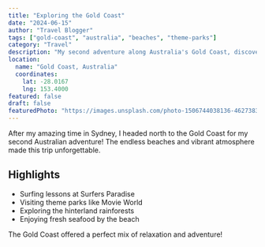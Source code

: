 ```yaml
---
title: "Exploring the Gold Coast"
date: "2024-06-15"
author: "Travel Blogger"
tags: ["gold-coast", "australia", "beaches", "theme-parks"]
category: "Travel"
description: "My second adventure along Australia's Gold Coast, discovering stunning beaches and thrilling theme parks."
location:
  name: "Gold Coast, Australia"
  coordinates:
    lat: -28.0167
    lng: 153.4000
featured: false
draft: false
featuredPhoto: "https://images.unsplash.com/photo-1506744038136-46273834b3fb"
---
```


After my amazing time in Sydney, I headed north to the Gold Coast for my second Australian adventure! The endless beaches and vibrant atmosphere made this trip unforgettable.

## Highlights

- Surfing lessons at Surfers Paradise
- Visiting theme parks like Movie World
- Exploring the hinterland rainforests
- Enjoying fresh seafood by the beach

The Gold Coast offered a perfect mix of relaxation and adventure!
